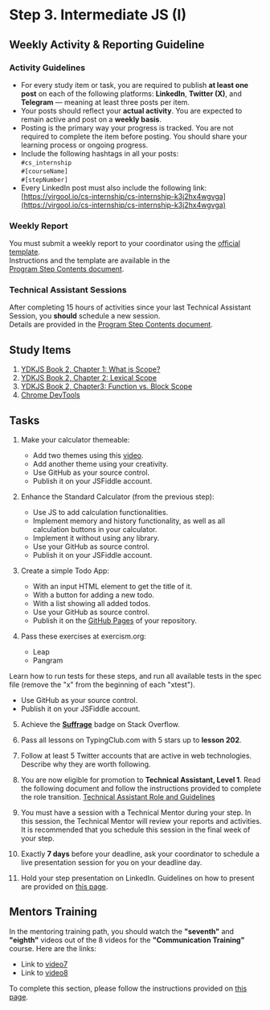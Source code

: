 # Step 3. Intermediate JS (I)
## Weekly Activity & Reporting Guideline

### Activity Guidelines

- For every study item or task, you are required to publish **at least one post** on each of the following platforms: **LinkedIn**, **Twitter (X)**, and **Telegram** — meaning at least three posts per item.
- Your posts should reflect your **actual activity**. You are expected to remain active and post on a **weekly basis**.
- Posting is the primary way your progress is tracked. You are not required to complete the item before posting. You should share your learning process or ongoing progress.
- Include the following hashtags in all your posts:  
  `#cs_internship`  
  `#[courseName]`  
  `#[stepNumber]`
- Every LinkedIn post must also include the following link:  
  [https://virgool.io/cs-internship/cs-internship-k3j2hx4wgvga](https://virgool.io/cs-internship/cs-internship-k3j2hx4wgvga)


### Weekly Report

You must submit a weekly report to your coordinator using the [official template](https://github.com/cs-internship/cs-internship-spec/blob/master/processes/documents/Weekly%20Report%20-%20Intern's%20Name%20-%20Week%20Number.docx).  
Instructions and the template are available in the  
[Program Step Contents document](https://github.com/cs-internship/cs-internship-spec/blob/master/processes/documents/Program%20Step%20Contents%20--fa.md).


### Technical Assistant Sessions

After completing 15 hours of activities since your last Technical Assistant Session, you **should** schedule a new session.  
Details are provided in the [Program Step Contents document](https://github.com/cs-internship/cs-internship-spec/blob/master/processes/documents/Program%20Step%20Contents%20--fa.md).

## Study Items <!-- omit in toc -->

1. [YDKJS Book 2, Chapter 1: What is Scope?](https://github.com/getify/You-Dont-Know-JS/blob/1st-ed/scope%20%26%20closures/ch1.md)
2. [YDKJS Book 2, Chapter 2: Lexical Scope](https://github.com/getify/You-Dont-Know-JS/blob/1st-ed/scope%20%26%20closures/ch2.md)
3. [YDKJS Book 2, Chapter3: Function vs. Block Scope](https://github.com/getify/You-Dont-Know-JS/blob/1st-ed/scope%20%26%20closures/ch3.md)
4. [Chrome DevTools](https://developers.google.com/web/tools/chrome-devtools/)

## Tasks <!-- omit in toc -->

1. Make your calculator themeable:

   - Add two themes using this [video](https://youtu.be/gimpZg_2yY8).
   - Add another theme using your creativity.
   - Use GitHub as your source control.
   - Publish it on your JSFiddle account.

2. Enhance the Standard Calculator (from the previous step):

   - Use JS to add calculation functionalities.
   - Implement memory and history functionality, as well as all calculation buttons in your calculator.
   - Implement it without using any library.
   - Use your GitHub as source control.
   - Publish it on your JSFiddle account.

3. Create a simple Todo App:

   - With an input HTML element to get the title of it.
   - With a button for adding a new todo.
   - With a list showing all added todos.
   - Use your GitHub as source control.
   - Publish it on the [GitHub Pages](https://docs.github.com/en/pages/getting-started-with-github-pages/creating-a-github-pages-site) of your repository.

4. Pass these exercises at exercism.org:

   - Leap
   - Pangram

Learn how to run tests for these steps, and run all available tests in the spec file (remove the "x" from the beginning of each "xtest").

   - Use GitHub as your source control.
   - Publish it on your JSFiddle account.

5. Achieve the [**Suffrage**](https://stackoverflow.com/help/badges/804/suffrage) badge on Stack Overflow.

6. Pass all lessons on TypingClub.com with 5 stars up to **lesson 202**.

7. Follow at least 5 Twitter accounts that are active in web technologies. Describe why they are worth following.

8. You are now eligible for promotion to **Technical Assistant, Level 1**.
Read the following document and follow the instructions provided to complete the role transition.
[Technical Assistant Role and Guidelines](https://github.com/cs-internship/cs-internship-spec/blob/master/processes/documents/Technical%20Assistant%20Role%20and%20Guidelines%20--fa.md)

9. You must have a session with a Technical Mentor during your step. In this session, the Technical Mentor will review your reports and activities.
It is recommended that you schedule this session in the final week of your step.

10. Exactly **7 days** before your deadline, ask your coordinator to schedule a live presentation session for you on your deadline day.

11. Hold your step presentation on LinkedIn. Guidelines on how to present are provided on [this page](https://github.com/cs-internship/cs-internship-spec/blob/master/courses/presentation-guidelines.md).

## Mentors Training

In the mentoring training path, you should watch the **"seventh"** and **"eighth"** videos out of the 8 videos for the **"Communication Training"** course. Here are the links:

- Link to [video7](https://drive.google.com/file/d/167Io_enDD8FHxwt5LBc7YNXCzfIuRC8D/view?usp=sharing)
- Link to [video8](https://drive.google.com/file/d/1_5XYfjngoY7LaLdReomoz45BSIoZXovz/view?usp=drive_link)

To complete this section, please follow the instructions provided on [this page](https://github.com/cs-internship/cs-internship-spec/blob/master/courses/mentoring-workshops-instruction.md).
 
